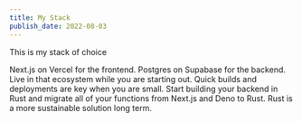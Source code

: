 ```yaml
---
title: My Stack
publish_date: 2022-08-03
---
```


This is my stack of choice

Next.js on Vercel for the frontend. Postgres on Supabase for the backend. Live in that ecosystem while you are starting out. Quick builds and deployments are key when you are small. Start building your backend in Rust and migrate all of your functions from Next.js and Deno to Rust. Rust is a more sustainable solution long term.

